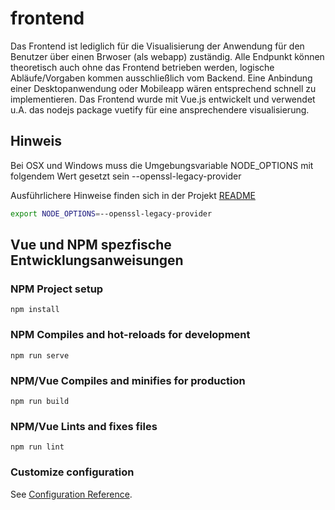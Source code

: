 # frontend

Das Frontend ist lediglich für die Visualisierung der Anwendung für den Benutzer über einen Brwoser (als webapp) zuständig. Alle Endpunkt können theoretisch auch ohne das Frontend betrieben werden, logische Abläufe/Vorgaben kommen ausschließlich vom Backend.
Eine Anbindung einer Desktopanwendung oder Mobileapp wären entsprechend schnell zu implementieren.
Das Frontend wurde mit Vue.js entwickelt und verwendet u.A. das nodejs package vuetify für eine ansprechendere visualisierung.


## Hinweis
Bei OSX und Windows muss die Umgebungsvariable NODE_OPTIONS mit folgendem Wert gesetzt sein --openssl-legacy-provider

Ausführlichere Hinweise finden sich in der Projekt [README](../README.md)

```bash
export NODE_OPTIONS=--openssl-legacy-provider
```

## Vue und NPM spezfische Entwicklungsanweisungen

### NPM Project setup
```
npm install
```

### NPM Compiles and hot-reloads for development
```
npm run serve
```

### NPM/Vue Compiles and minifies for production
```
npm run build
```

### NPM/Vue Lints and fixes files
```
npm run lint
```

### Customize configuration
See [Configuration Reference](https://cli.vuejs.org/config/).

